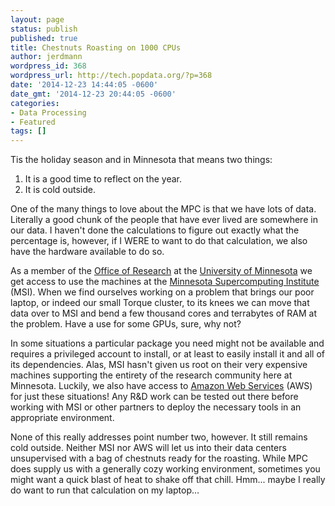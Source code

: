 ```yaml
---
layout: page
status: publish
published: true
title: Chestnuts Roasting on 1000 CPUs
author: jerdmann
wordpress_id: 368
wordpress_url: http://tech.popdata.org/?p=368
date: '2014-12-23 14:44:05 -0600'
date_gmt: '2014-12-23 20:44:05 -0600'
categories:
- Data Processing
- Featured
tags: []
---
```

Tis the holiday season and in Minnesota that means two things:

1. It is a good time to reflect on the year.
1. It is cold outside.

One of the many things to love about the MPC is that we have lots of data.  Literally a good chunk of the people that have ever lived are somewhere in our data.  I haven't done the calculations to figure out exactly what the percentage is, however, if I WERE to want to do that calculation, we also have the hardware available to do so.

As a member of the <a href="http://www.research.umn.edu/">Office of Research</a> at the <a href="http://umn.edu">University of Minnesota</a> we get access to use the machines at the <a href="http://msi.umn.edu">Minnesota Supercomputing Institute</a> (MSI).  When we find ourselves working on a problem that brings our poor laptop, or indeed our small Torque cluster, to its knees we can move that data over to MSI and bend a few thousand cores and terrabytes of RAM at the problem.  Have a use for some GPUs, sure, why not?

In some situations a particular package you need might not be available and requires a privileged account to install, or at least to easily install it and all of its dependencies.  Alas, MSI hasn't given us root on their very expensive machines supporting the entirety of the research community here at Minnesota.  Luckily, we also have access to <a href="http://aws.amazon.com/">Amazon Web Services</a> (AWS) for just these situations!  Any R&D work can be tested out there before working with MSI or other partners to deploy the necessary tools in an appropriate environment.

None of this really addresses point number two, however.  It still remains cold outside.  Neither MSI nor AWS will let us into their data centers unsupervised with a bag of chestnuts ready for the roasting.  While MPC does supply us with a generally cozy working environment, sometimes you might want a quick blast of heat to shake off that chill.  Hmm... maybe I really do want to run that calculation on my laptop...

